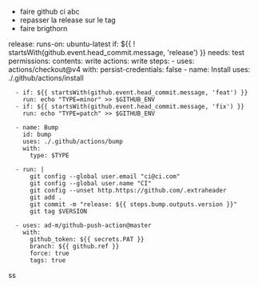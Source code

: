 - faire github ci abc
- repasser la release sur le tag
- faire brigthorn

release:
runs-on: ubuntu-latest
if: ${{ ! startsWith(github.event.head_commit.message, 'release') }}
needs: test
permissions:
contents: write
actions: write
steps: - uses: actions/checkout@v4
with:
persist-credentials: false - name: Install
uses: ./.github/actions/install

      - if: ${{ startsWith(github.event.head_commit.message, 'feat') }}
        run: echo "TYPE=minor" >> $GITHUB_ENV
      - if: ${{ startsWith(github.event.head_commit.message, 'fix') }}
        run: echo "TYPE=patch" >> $GITHUB_ENV

      - name: Bump
        id: bump
        uses: ./.github/actions/bump
        with:
          type: $TYPE

      - run: |
          git config --global user.email "ci@ci.com"
          git config --global user.name "CI"
          git config --unset http.https://github.com/.extraheader
          git add .
          git commit -m "release: ${{ steps.bump.outputs.version }}"
          git tag $VERSION

      - uses: ad-m/github-push-action@master
        with:
          github_token: ${{ secrets.PAT }}
          branch: ${{ github.ref }}
          force: true
          tags: true

ss
